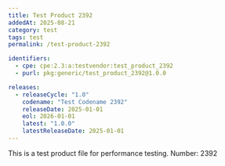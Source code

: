 ```yaml
---
title: Test Product 2392
addedAt: 2025-08-21
category: test
tags: test
permalink: /test-product-2392

identifiers:
  - cpe: cpe:2.3:a:testvendor:test_product_2392
  - purl: pkg:generic/test_product_2392@1.0.0

releases:
  - releaseCycle: "1.0"
    codename: "Test Codename 2392"
    releaseDate: 2025-01-01
    eol: 2026-01-01
    latest: "1.0.0"
    latestReleaseDate: 2025-01-01
---
```


This is a test product file for performance testing. Number: 2392
